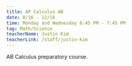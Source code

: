 ```yaml
---
title: AP Calculus AB
date: 8/16 - 12/16
time: Monday and Wednesday 6:45 PM - 7:45 PM
tag: Math/Science
teacherName: Justin Kim
teacherLink: /staff/justin-kim
---
```


AB Calculus preparatory course.
